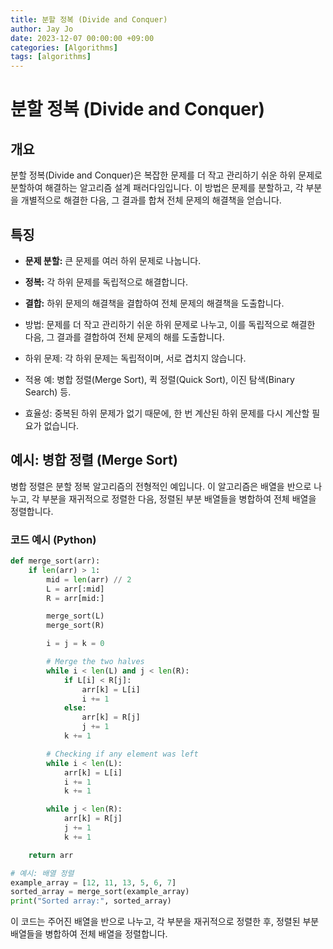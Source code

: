 ```yaml
---
title: 분할 정복 (Divide and Conquer)
author: Jay Jo
date: 2023-12-07 00:00:00 +09:00
categories: [Algorithms]
tags: [algorithms]
---
```


# 분할 정복 (Divide and Conquer)

## 개요
분할 정복(Divide and Conquer)은 복잡한 문제를 더 작고 관리하기 쉬운 하위 문제로 분할하여 해결하는 알고리즘 설계 패러다임입니다. 이 방법은 문제를 분할하고, 각 부분을 개별적으로 해결한 다음, 그 결과를 합쳐 전체 문제의 해결책을 얻습니다.

## 특징
- **문제 분할:** 큰 문제를 여러 하위 문제로 나눕니다.
- **정복:** 각 하위 문제를 독립적으로 해결합니다.
- **결합:** 하위 문제의 해결책을 결합하여 전체 문제의 해결책을 도출합니다.

- 방법: 문제를 더 작고 관리하기 쉬운 하위 문제로 나누고, 이를 독립적으로 해결한 다음, 그 결과를 결합하여 전체 문제의 해를 도출합니다.
- 하위 문제: 각 하위 문제는 독립적이며, 서로 겹치지 않습니다.
- 적용 예: 병합 정렬(Merge Sort), 퀵 정렬(Quick Sort), 이진 탐색(Binary Search) 등.
- 효율성: 중복된 하위 문제가 없기 때문에, 한 번 계산된 하위 문제를 다시 계산할 필요가 없습니다.

## 예시: 병합 정렬 (Merge Sort)

병합 정렬은 분할 정복 알고리즘의 전형적인 예입니다. 이 알고리즘은 배열을 반으로 나누고, 각 부분을 재귀적으로 정렬한 다음, 정렬된 부분 배열들을 병합하여 전체 배열을 정렬합니다.

### 코드 예시 (Python)

```python
def merge_sort(arr):
    if len(arr) > 1:
        mid = len(arr) // 2
        L = arr[:mid]
        R = arr[mid:]

        merge_sort(L)
        merge_sort(R)

        i = j = k = 0

        # Merge the two halves
        while i < len(L) and j < len(R):
            if L[i] < R[j]:
                arr[k] = L[i]
                i += 1
            else:
                arr[k] = R[j]
                j += 1
            k += 1

        # Checking if any element was left
        while i < len(L):
            arr[k] = L[i]
            i += 1
            k += 1

        while j < len(R):
            arr[k] = R[j]
            j += 1
            k += 1

    return arr

# 예시: 배열 정렬
example_array = [12, 11, 13, 5, 6, 7]
sorted_array = merge_sort(example_array)
print("Sorted array:", sorted_array)
```

이 코드는 주어진 배열을 반으로 나누고, 각 부분을 재귀적으로 정렬한 후, 정렬된 부분 배열들을 병합하여 전체 배열을 정렬합니다.
